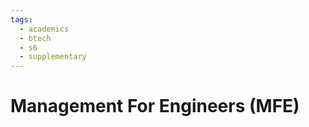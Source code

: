 ```yaml
---
tags:
  - academics
  - btech
  - s6
  - supplementary
---
```

# Management For Engineers (MFE)
